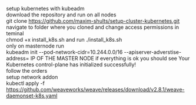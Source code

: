 setup kubernetes with kubeadm \
download the repository and run on all nodes \
git clone https://github.com/maxim-shults/setup-cluster-kubernetes.git \
navigate to folder where you cloned and change access permissions in teminal \
chmod +x install_k8s.sh and run ./install_k8s.sh \
only on masternode run \
kubeadm init --pod-network-cidr=10.244.0.0/16 --apiserver-adverstise-address= IP OF THE MASTER NODE
if everything is ok you should see Your Kubernetes control-plane has initialized successfully!\
follow the orders \
setup network addon \
kubectl apply -f https://github.com/weaveworks/weave/releases/download/v2.8.1/weave-daemonset-k8s.yaml
